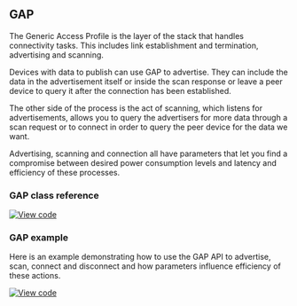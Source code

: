 ## GAP

The Generic Access Profile is the layer of the stack that handles connectivity tasks. This includes link establishment and termination, advertising and scanning.

Devices with data to publish can use GAP to advertise. They can include the data in the advertisement itself or inside the scan response or leave a peer device to query it after the connection has been established.

The other side of the process is the act of scanning, which listens for advertisements, allows you to query the advertisers for more data through a scan request or to connect in order to query the peer device for the data we want.

Advertising, scanning and connection all have parameters that let you find a compromise between desired power consumption levels and latency and efficiency of these processes.

### GAP class reference

[![View code](https://www.mbed.com/embed/?type=library)](http://os-doc-builder.test.mbed.com/docs/development/mbed-os-api-doxy/class_gap.html)

### GAP example

Here is an example demonstrating how to use the GAP API to advertise, scan, connect and disconnect and how parameters influence efficiency of these actions.

[![View code](https://www.mbed.com/embed/?url=https://os.mbed.com/teams/mbed-os-examples/code/mbed-os-example-ble-GAP/)](https://os.mbed.com/teams/mbed-os-examples/code/mbed-os-example-ble-GAP/file/8539ba0984da/mbed-os.lib/)
